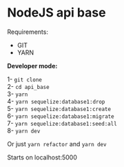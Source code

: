 # NodeJS api base


Requirements: 

 * GIT
 * YARN

<b>Developer mode:</b>

 1- `git clone` <br>
 2- `cd api_base` <br>
 3- `yarn` <br>
 4- `yarn sequelize:database1:drop` <br>
 5- `yarn sequelize:database1:create` <br>
 6- `yarn sequelize:database1:migrate` <br>
 7- `yarn sequelize:database1:seed:all` <br>
 8- `yarn dev`

Or just `yarn refactor` and `yarn dev`

Starts on localhost:5000
